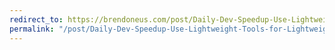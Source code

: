 ```yaml
---
redirect_to: https://brendoneus.com/post/Daily-Dev-Speedup-Use-Lightweight-Tools-for-Lightweight-Work/
permalink: "/post/Daily-Dev-Speedup-Use-Lightweight-Tools-for-Lightweight-Work/"
---
```

